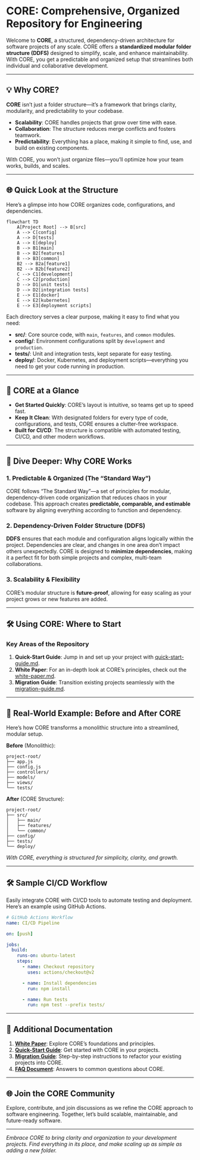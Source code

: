 # CORE: Comprehensive, Organized Repository for Engineering

Welcome to **CORE**, a structured, dependency-driven architecture for software projects of any scale. CORE offers a **standardized modular folder structure (DDFS)** designed to simplify, scale, and enhance maintainability. With CORE, you get a predictable and organized setup that streamlines both individual and collaborative development.

---

## 💡 Why CORE?

**CORE** isn’t just a folder structure—it’s a framework that brings clarity, modularity, and predictability to your codebase.

- **Scalability**: CORE handles projects that grow over time with ease.
- **Collaboration**: The structure reduces merge conflicts and fosters teamwork.
- **Predictability**: Everything has a place, making it simple to find, use, and build on existing components.

With CORE, you won’t just organize files—you’ll optimize how your team works, builds, and scales.

---

## 🌐 Quick Look at the Structure

Here’s a glimpse into how CORE organizes code, configurations, and dependencies.

```mermaid
flowchart TD
    A[Project Root] --> B[src]
    A --> C[config]
    A --> D[tests]
    A --> E[deploy]
    B --> B1[main]
    B --> B2[features]
    B --> B3[common]
    B2 --> B2a[feature1]
    B2 --> B2b[feature2]
    C --> C1[development]
    C --> C2[production]
    D --> D1[unit tests]
    D --> D2[integration tests]
    E --> E1[docker]
    E --> E2[kubernetes]
    E --> E3[deployment scripts]
```

Each directory serves a clear purpose, making it easy to find what you need:

- **src/**: Core source code, with `main`, `features`, and `common` modules.
- **config/**: Environment configurations split by `development` and `production`.
- **tests/**: Unit and integration tests, kept separate for easy testing.
- **deploy/**: Docker, Kubernetes, and deployment scripts—everything you need to get your code running in production.

---

## 🚀 CORE at a Glance

- **Get Started Quickly**: CORE’s layout is intuitive, so teams get up to speed fast.
- **Keep It Clean**: With designated folders for every type of code, configurations, and tests, CORE ensures a clutter-free workspace.
- **Built for CI/CD**: The structure is compatible with automated testing, CI/CD, and other modern workflows.

---

## 📖 Dive Deeper: Why CORE Works

### 1. Predictable & Organized (The “Standard Way”)
CORE follows “The Standard Way”—a set of principles for modular, dependency-driven code organization that reduces chaos in your codebase. This approach creates **predictable, comparable, and estimable** software by aligning everything according to function and dependency.

### 2. Dependency-Driven Folder Structure (DDFS)
**DDFS** ensures that each module and configuration aligns logically within the project. Dependencies are clear, and changes in one area don’t impact others unexpectedly. CORE is designed to **minimize dependencies**, making it a perfect fit for both simple projects and complex, multi-team collaborations.

### 3. Scalability & Flexibility
CORE’s modular structure is **future-proof**, allowing for easy scaling as your project grows or new features are added.

---

## 🛠️ Using CORE: Where to Start

### Key Areas of the Repository

1. **Quick-Start Guide**: Jump in and set up your project with [quick-start-guide.md](./quick-start-guide.md).
2. **White Paper**: For an in-depth look at CORE’s principles, check out the [white-paper.md](./white-paper.md).
3. **Migration Guide**: Transition existing projects seamlessly with the [migration-guide.md](./migration-guide.md).

---

## 📂 Real-World Example: Before and After CORE

Here’s how CORE transforms a monolithic structure into a streamlined, modular setup.

**Before** (Monolithic):
```plaintext
project-root/
├── app.js
├── config.js
├── controllers/
├── models/
├── views/
└── tests/
```

**After** (CORE Structure):
```plaintext
project-root/
├── src/
│   ├── main/
│   ├── features/
│   └── common/
├── config/
├── tests/
└── deploy/
```

*With CORE, everything is structured for simplicity, clarity, and growth.*

---

## 🛠️ Sample CI/CD Workflow

Easily integrate CORE with CI/CD tools to automate testing and deployment. Here’s an example using GitHub Actions.

```yaml
# GitHub Actions Workflow
name: CI/CD Pipeline

on: [push]

jobs:
  build:
    runs-on: ubuntu-latest
    steps:
      - name: Checkout repository
        uses: actions/checkout@v2

      - name: Install dependencies
        run: npm install

      - name: Run tests
        run: npm test --prefix tests/
```

---

## 🔗 Additional Documentation

1. **[White Paper](./white-paper.md)**: Explore CORE’s foundations and principles.
2. **[Quick-Start Guide](./quick-start-guide.md)**: Get started with CORE in your projects.
3. **[Migration Guide](./migration-guide.md)**: Step-by-step instructions to refactor your existing projects into CORE.
4. **[FAQ Document](./faq-document.md)**: Answers to common questions about CORE.

---

## 🌐 Join the CORE Community

Explore, contribute, and join discussions as we refine the CORE approach to software engineering. Together, let’s build scalable, maintainable, and future-ready software.

---

*Embrace CORE to bring clarity and organization to your development projects. Find everything in its place, and make scaling up as simple as adding a new folder.*
